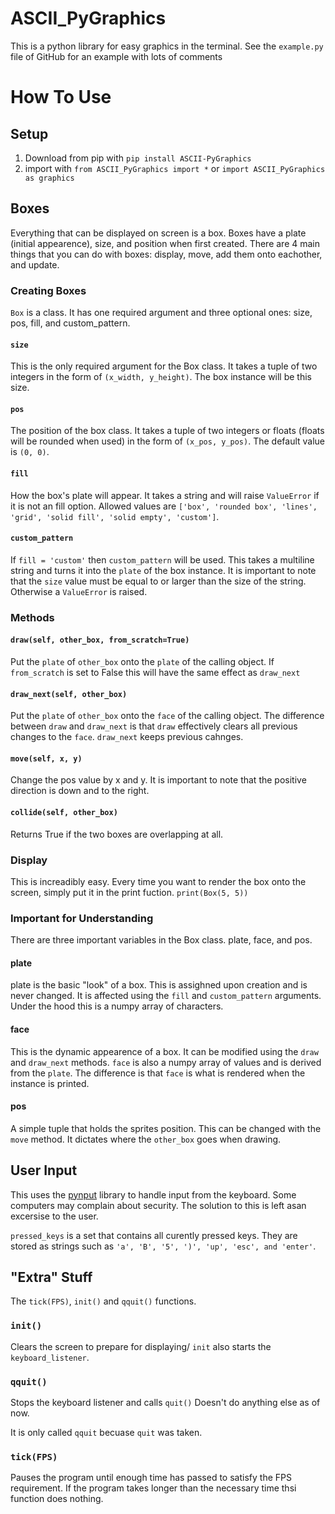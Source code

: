 # ASCII_PyGraphics

This is a python library for easy graphics in the terminal.
See the `example.py` file of GitHub for an example with lots of comments

# How To Use

## Setup

1. Download from pip with `pip install ASCII-PyGraphics`
2. import with `from ASCII_PyGraphics import *` or `import ASCII_PyGraphics as graphics`

## Boxes

Everything that can be displayed on screen is a box. Boxes have a plate (initial appearence), size, and position when first created. There are 4 main things that you can do with boxes: display, move, add them onto eachother, and update.

### Creating Boxes

`Box` is a class. It has one required argument and three optional ones: size, pos, fill, and custom_pattern.

#### `size`

This is the only required argument for the Box class. It takes a tuple of two integers in the form of `(x_width, y_height)`. The box instance will be this size.

#### `pos`

The position of the box class. It takes a tuple of two integers or floats (floats will be rounded when used) in the form of `(x_pos, y_pos)`. The default value is `(0, 0)`.

#### `fill`

How the box's plate will appear. It takes a string and will raise `ValueError` if it is not an fill option. Allowed values are `['box', 'rounded box', 'lines', 'grid', 'solid fill', 'solid empty', 'custom']`.

#### `custom_pattern`

If `fill = 'custom'` then `custom_pattern` will be used. This takes a multiline string and turns it into the `plate` of the box instance.
It is important to note that the `size` value must be equal to or larger than the size of the string. Otherwise a `ValueError` is raised.

### Methods

#### `draw(self, other_box, from_scratch=True)`

Put the `plate` of `other_box` onto the `plate` of the calling object.
If `from_scratch` is set to False this will have the same effect as `draw_next`

#### `draw_next(self, other_box)`

Put the `plate` of `other_box` onto the `face` of the calling object.
The difference between `draw` and `draw_next` is that `draw` effectively clears all previous changes to the `face`. `draw_next` keeps previous cahnges.

#### `move(self, x, y)`

Change the pos value by x and y.
It is important to note that the positive direction is down and to the right.

#### `collide(self, other_box)`

Returns True if the two boxes are overlapping at all.

### Display

This is increadibly easy. Every time you want to render the box onto the screen, simply put it in the print fuction.
`print(Box(5, 5))`

### Important for Understanding

There are three important variables in the Box class. plate, face, and pos.

#### plate

plate is the basic "look" of a box. This is assighned upon creation and is never changed. It is affected using the `fill` and `custom_pattern` arguments. Under the hood this is a numpy array of characters.

#### face

This is the dynamic appearence of a box. It can be modified using the `draw` and `draw_next` methods. `face` is also a numpy array of values and is derived from the `plate`. The difference is that `face` is what is rendered when the instance is printed.

#### pos

A simple tuple that holds the sprites position. This can be changed with the `move` method. It dictates where the `other_box` goes when drawing.

## User Input

This uses the [pynput](https://pynput.readthedocs.io/en/latest/) library to handle input from the keyboard. Some computers may complain about security. The solution to this is left asan excersise to the user.

`pressed_keys` is a set that contains all curently pressed keys.
They are stored as strings such as `'a', 'B', '5', ')', 'up', 'esc', and 'enter'`.

## "Extra" Stuff

The `tick(FPS)`, `init()` and `qquit()` functions.

### `init()`

Clears the screen to prepare for displaying/
`init` also starts the `keyboard_listener`.

### `qquit()`

Stops the keyboard listener and calls `quit()`
Doesn't do anything else as of now.

It is only called `qquit` becuase `quit` was taken.

### `tick(FPS)`

Pauses the program until enough time has passed to satisfy the FPS requirement.
If the program takes longer than the necessary time thsi function does nothing.
